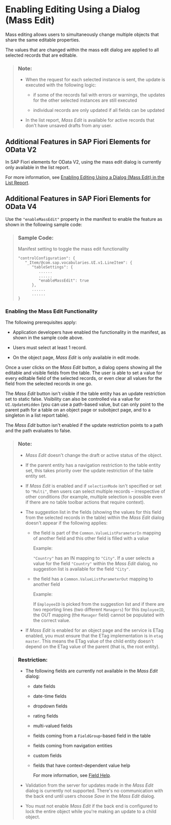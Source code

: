 <!-- loio965ef5b2895641bc9b6cd44f1bd0eb4d -->

# Enabling Editing Using a Dialog \(Mass Edit\)

Mass editing allows users to simultaneously change multiple objects that share the same editable properties.

The values that are changed within the mass edit dialog are applied to all selected records that are editable.

> ### Note:  
> -   When the request for each selected instance is sent, the update is executed with the following logic:
> 
>     -   if some of the records fail with errors or warnings, the updates for the other selected instances are still executed
> 
>     -   individual records are only updated if all fields can be updated
> 
> 
> -   In the list report, *Mass Edit* is available for active records that don't have unsaved drafts from any user.



<a name="loio965ef5b2895641bc9b6cd44f1bd0eb4d__section_bqg_2xm_mtb"/>

## Additional Features in SAP Fiori Elements for OData V2

In SAP Fiori elements for OData V2, using the mass edit dialog is currently only available in the list report.

For more information, see [Enabling Editing Using a Dialog \(Mass Edit\) in the List Report](enabling-editing-using-a-dialog-mass-edit-in-the-list-report-7cc4f04.md).



<a name="loio965ef5b2895641bc9b6cd44f1bd0eb4d__section_mjc_ccs_hnb"/>

## Additional Features in SAP Fiori Elements for OData V4

Use the `"enableMassEdit"` property in the manifest to enable the feature as shown in the following sample code:

> ### Sample Code:  
> Manifest setting to toggle the mass edit functionality
> 
> ```
> "controlConfiguration": {
>    "_Item/@com.sap.vocabularies.UI.v1.LineItem": {
>       "tableSettings": {
>          ......
>          ......
>          "enableMassEdit": true
>       },
>       ......
>       ......
> }
> ```



### Enabling the Mass Edit Functionality

The following prerequisites apply:

-   Application developers have enabled the functionality in the manifest, as shown in the sample code above.

-   Users must select at least 1 record.

-   On the object page, *Mass Edit* is only available in edit mode.


Once a user clicks on the *Mass Edit* button, a dialog opens showing all the editable and visible fields from the table. The user is able to set a value for every editable field of the selected records, or even clear all values for the field from the selected records in one go.

The *Mass Edit* button isn't visible if the table entity has an update restriction set to static false. Visibility can also be controlled via a value for `UI.UpdateHidden` \(you can use a path-based value, but can only point to the parent path for a table on an object page or subobject page, and to a singleton in a list report table\).

The *Mass Edit* button isn't enabled if the update restriction points to a path and the path evaluates to false.

> ### Note:  
> -   *Mass Edit* doesn't change the draft or active status of the object.
> 
> -   If the parent entity has a navigation restriction to the table entity set, this takes priority over the update restriction of the table entity set.
> 
> -   If *Mass Edit* is enabled and if `selectionMode` isn't specified or set to `"Multi"`, then users can select multiple records – irrespective of other conditions \(for example, multiple selection is possible even if there are no table toolbar actions that require context\).
> 
> -   The suggestion list in the fields \(showing the values for this field from the selected records in the table\) within the *Mass Edit* dialog doesn't appear if the following applies:
> 
>     -   the field is part of the `Common.ValueListParameterIn` mapping of another field and this other field is filled with a value
> 
>         Example:
> 
>         `"Country"` has an IN mapping to `"City"`. If a user selects a value for the field `"Country"` within the *Mass Edit* dialog, no suggestion list is available for the field `"City"`.
> 
>     -   the field has a `Common.ValueListParameterOut` mapping to another field
> 
>         Example:
> 
>         If `EmployeeID` is picked from the suggestion list and if there are two reporting lines \(two different `Managers`\) for this `EmployeeID`, the OUT mapping \(the `Manager` field\) cannot be populated with the correct value.
> 
> 
> -   If *Mass Edit* is enabled for an object page and the service is ETag enabled, you must ensure that the ETag implementation is in `etag master`. This means the ETag value of the child entity doesn't depend on the ETag value of the parent \(that is, the root entity\).

> ### Restriction:  
> -   The following fields are currently not available in the *Mass Edit* dialog:
> 
>     -   date fields
> 
>     -   date-time fields
> 
>     -   dropdown fields
> 
>     -   rating fields
> 
>     -   multi-valued fields
> 
>     -   fields coming from a `FieldGroup`-based field in the table
> 
>     -   fields coming from navigation entities
> 
>     -   custom fields
> 
>     -   fields that have context-dependent value help
> 
>         For more information, see [Field Help](field-help-a5608ea.md).
> 
> 
> -   Validation from the server for updates made in the *Mass Edit* dialog is currently not supported. There's no communication with the back end until users choose *Save* in the *Mass Edit* dialog.
> 
> -   You must not enable *Mass Edit* if the back end is configured to lock the entire object while you're making an update to a child object.

